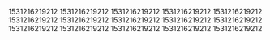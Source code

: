 1531216219212
1531216219212
1531216219212
1531216219212
1531216219212
1531216219212
1531216219212
1531216219212
1531216219212
1531216219212
1531216219212
1531216219212
1531216219212
1531216219212
1531216219212